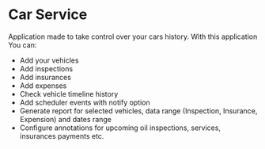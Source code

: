 # Car Service

Application made to take control over your cars history.
With this application You can:  

- Add your vehicles  
- Add inspections  
- Add insurances
- Add expenses
- Check vehicle timeline history
- Add scheduler events with notify option
- Generate report for selected vehicles, data range (Inspection, Insurance, Expension) and dates range
- Configure annotations for upcoming oil inspections, services, insurances payments etc.